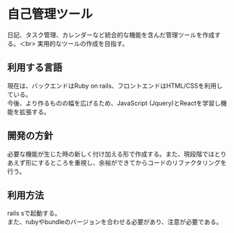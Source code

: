 <h1>自己管理ツール</h1>
<div>
  日記、タスク管理、カレンダーなど統合的な機能を含んだ管理ツールを作成する。＜br>
  実用的なツールの作成を目指す。<br>
</div>
<div>
  <h2>利用する言語</h2>
  現在は、バックエンドはRuby on rails、フロントエンドはHTML/CSSを利用している。<br>
  今後、より作るものの幅を広げるため、JavaScript (Jquery)とReactを学習し機能を拡張する。
</div>

<div>
  <h2>開発の方針</h2>
  必要な機能が生じた時の新しく付け加える形で作成する。また、現段階ではとりあえず形にするところを重視し、余裕ができてからコードのリファクタリングを行う。
</div>

<div>
  <h2>利用方法</h2>
  rails sで起動する。<br>
  また、rubyやbundleのバージョンを合わせる必要があり、注意が必要である。
</div>
